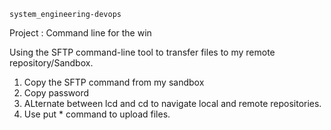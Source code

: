 	system_engineering-devops
Project : Command line for the win

Using the SFTP command-line tool to transfer files to my remote repository/Sandbox.

1. Copy the SFTP command from my sandbox
2. Copy password
3. ALternate between lcd and cd to navigate local and remote repositories.
4. Use put * command to upload files.
